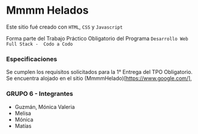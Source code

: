 # Mmmm Helados
Este sitio fué creado con `HTML`, `CSS` y `Javascript`

Forma parte del Trabajo Práctico Obligatorio del Programa ``` Desarrollo Web Full Stack -  Codo a Codo ```

### Especificaciones

Se cumplen los requisitos solicitados para la 1° Entrega del TPO Obligatorio. Se encuentra alojado en el sitio (MmmmHelado)[https://www.google.com/],

### GRUPO 6 - Integrantes
- Guzmán, Mónica Valeria
- Melisa
- Mónica
- Matías
